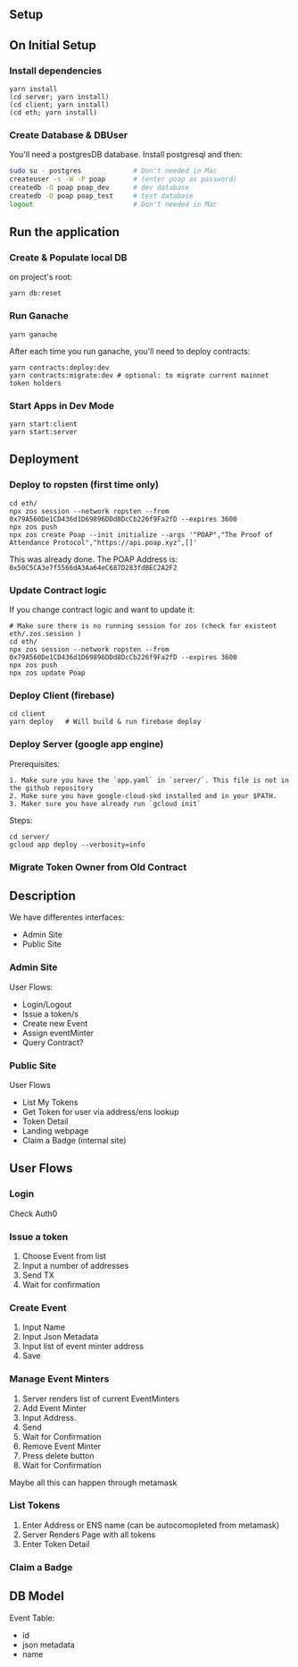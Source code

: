 ## Setup

## On Initial Setup

### Install dependencies

    yarn install
    (cd server; yarn install)
    (cd client; yarn install)
    (cd eth; yarn install)

### Create Database & DBUser

You'll need a postgresDB database. Install postgresql and then:

```bash
sudo su - postgres             # Don't needed in Mac
createuser -s -W -P poap       # (enter poap as password)
createdb -O poap poap_dev      # dev database
createdb -O poap poap_test     # test database
logout                         # Don't needed in Mac
```

## Run the application

### Create & Populate local DB

on project's root:

    yarn db:reset

### Run Ganache

    yarn ganache

After each time you run ganache, you'll need to deploy contracts:

    yarn contracts:deploy:dev
    yarn contracts:migrate:dev # optional: to migrate current mainnet token holders

### Start Apps in Dev Mode

    yarn start:client
    yarn start:server

## Deployment

### Deploy to ropsten (first time only)

    cd eth/
    npx zos session --network ropsten --from 0x79A560De1CD436d1D69896DDd8DcCb226f9Fa2fD --expires 3600
    npx zos push
    npx zos create Poap --init initialize --args '"POAP","The Proof of Attendance Protocol","https://api.poap.xyz",[]'

This was already done. The POAP Address is: `0x50C5CA3e7f5566dA3Aa64eC687D283fdBEC2A2F2`

### Update Contract logic

If you change contract logic and want to update it:

    # Make sure there is no running session for zos (check for existent eth/.zos.session )
    cd eth/
    npx zos session --network ropsten --from 0x79A560De1CD436d1D69896DDd8DcCb226f9Fa2fD --expires 3600
    npx zos push
    npx zos update Poap

### Deploy Client (firebase)

    cd client
    yarn deploy   # Will build & run firebase deploy

### Deploy Server (google app engine)

Prerequisites:

    1. Make sure you have the `app.yaml` in `server/`. This file is not in the github repository
    2. Make sure you have google-cloud-skd installed and in your $PATH.
    3. Maker sure you have already run `gcloud init`

Steps:

    cd server/
    gcloud app deploy --verbosity=info

### Migrate Token Owner from Old Contract

## Description

We have differentes interfaces:

- Admin Site
- Public Site

### Admin Site

User Flows:

- Login/Logout
- Issue a token/s
- Create new Event
- Assign eventMinter
- Query Contract?

### Public Site

User Flows

- List My Tokens
- Get Token for user via address/ens lookup
- Token Detail
- Landing webpage
- Claim a Badge (internal site)

## User Flows

### Login

Check Auth0

### Issue a token

1. Choose Event from list
2. Input a number of addresses
3. Send TX
4. Wait for confirmation

### Create Event

1. Input Name
2. Input Json Metadata
3. Input list of event minter address
4. Save

### Manage Event Minters

1. Server renders list of current EventMinters
2. Add Event Minter
3. Input Address.
4. Send
5. Wait for Confirmation
6. Remove Event Minter
7. Press delete button
8. Wait for Confirmation

Maybe all this can happen through metamask

### List Tokens

1. Enter Address or ENS name (can be autocomopleted from metamask)
2. Server Renders Page with all tokens
3. Enter Token Detail

### Claim a Badge

## DB Model

Event Table:

- id
- json metadata
- name
